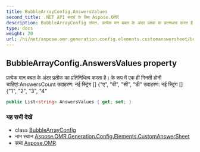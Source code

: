 ```yaml
---
title: BubbleArrayConfig.AnswersValues
second_title: .NET API संदर्भ के लिए Aspose.OMR
description: BubbleArrayConfig संपत्त. प्रत्येक मन बबल के अंदर प्रतक क प्रतनधत्व करत है के रूप में एक ह गनत हन चहएAnswersCount उदहरण नई स्ट्रंग  ए ब स ड उदहरण नई स्ट्रंग  1 2 3 4
type: docs
weight: 20
url: /hi/net/aspose.omr.generation.config.elements.customanswersheet/bubblearrayconfig/answersvalues/
---
```

## BubbleArrayConfig.AnswersValues property

प्रत्येक मान बबल के अंदर प्रतीक का प्रतिनिधित्व करता है। के रूप में एक ही गिनती होनी चाहिए!:AnswersCount उदाहरण: नई स्ट्रिंग [] {"ए", "बी", "सी", "डी" उदाहरण: नई स्ट्रिंग [] {"1", "2", "3", "4"

```csharp
public List<string> AnswersValues { get; set; }
```

### यह सभी देखें

* class [BubbleArrayConfig](../)
* नाम स्थान [Aspose.OMR.Generation.Config.Elements.CustomAnswerSheet](../../bubblearrayconfig/)
* सभा [Aspose.OMR](../../../)


